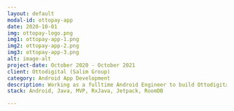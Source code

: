```yaml
---
layout: default
modal-id: ottopay-app
date: 2020-10-01
img: ottopay-logo.png
img1: ottopay-app-1.png
img2: ottopay-app-2.png
img3: ottopay-app-3.png
alt: image-alt
project-date: October 2020 - October 2021
client: Ottodigital (Salim Group)
category: Android App Development
description: Working as a fulltime Android Engineer to build Ottodigital Group mobile apps. <b>OttoPay</b> (an Indonesian fintech service, which provides comprehensive digital payment solutions for MSMEs and businesses (both small stalls to large franchises)), <b>OttoKasir</b> and <b>OttoGrosir</b> (Transaction & stock recording tools, plus access to wholesale products for MSMEs), and <b>Indomarco</b> App.
stack: Android, Java, MVP, RxJava, Jetpack, RoomDB

---
```

